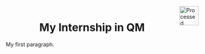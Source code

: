 <img src="https://i.ibb.co/kJ99gXz/qm-car-logo-0-0-1.png" align="right" alt="Processed Image" height="50" width="auto"  >
<html>
<body>
<h1 align="center">My Internship in QM </h1>
<p>My first paragraph.</p>

</body>
</html>






